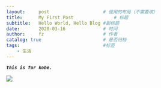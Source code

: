 ```yaml
---
layout:     post                    # 使用的布局（不需要改）
title:      My First Post               # 标题 
subtitle:   Hello World, Hello Blog #副标题
date:       2020-03-16              # 时间
author:     fz                      # 作者
catalog: true                       # 是否归档
tags:                               #标签
    - 生活
---
```


_**`this is for kobe.`**_

![](https://tva1.sinaimg.cn/large/00831rSTly1gcvv1rktwij30ku112wlq.jpg)

